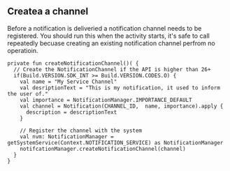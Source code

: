 ## Createa a channel
Before a notification is deliveried a notification channel needs to be registered. You should run this when the activity starts, it's safe to call repeatedly becuase creating an existing notification channel perfrom no operatioin. 
```
private fun createNotificationChannel()( {
  // Create the NotificationChannel if the API is higher than 26+
  if(Build.VERSION.SDK_INT >= Build.VERSION.CODES.O) {
    val name = "My Service Channel"
    val desriptionText = "This is my notification, it used to inform the user of."
    val importance = NotificationManager.IMPORTANCE_DEFAULT
    val channel = Notification(CHANNEL_ID,  name, importance).apply {
      description = descriptionText
    }
    
    // Register the channel with the system
    val nvm: NotificationManager = getSystemService(Context.NOTIFICATION_SERVICE) as NotificationManager
    notifcationManager.createNotificationChannel(channel)
  }
}
```
